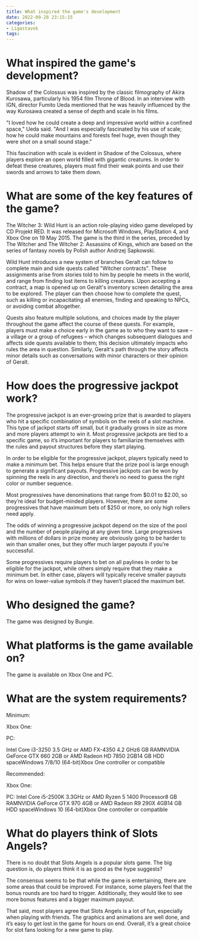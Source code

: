 ```yaml
---
title: What inspired the game's development
date: 2022-09-28 23:15:15
categories:
- Ligastavok
tags:
---
```



#  What inspired the game's development?

Shadow of the Colossus was inspired by the classic filmography of Akira Kurosawa, particularly his 1954 film Throne of Blood. In an interview with IGN, director Fumito Ueda mentioned that he was heavily influenced by the way Kurosawa created a sense of depth and scale in his films.

"I loved how he could create a deep and impressive world within a confined space," Ueda said. "And I was especially fascinated by his use of scale; how he could make mountains and forests feel huge, even though they were shot on a small sound stage."

This fascination with scale is evident in Shadow of the Colossus, where players explore an open world filled with gigantic creatures. In order to defeat these creatures, players must find their weak points and use their swords and arrows to take them down.

#  What are some of the key features of the game?

The Witcher 3: Wild Hunt is an action role-playing video game developed by CD Projekt RED. It was released for Microsoft Windows, PlayStation 4, and Xbox One on 19 May 2015. The game is the third in the series, preceded by The Witcher and The Witcher 2: Assassins of Kings, which are based on the series of fantasy novels by Polish author Andrzej Sapkowski.

Wild Hunt introduces a new system of branches Geralt can follow to complete main and side quests called "Witcher contracts". These assignments arise from stories told to him by people he meets in the world, and range from finding lost items to killing creatures. Upon accepting a contract, a map is opened up on Geralt's inventory screen detailing the area to be explored. The player can then choose how to complete the quest, such as killing or incapacitating all enemies, finding and speaking to NPCs, or avoiding combat altogether.

Quests also feature multiple solutions, and choices made by the player throughout the game affect the course of these quests. For example, players must make a choice early in the game as to who they want to save – a village or a group of refugees – which changes subsequent dialogues and affects side quests available to them; this decision ultimately impacts who rules the area in question. Similarly, Geralt's path through the story affects minor details such as conversations with minor characters or their opinion of Geralt.

#  How does the progressive jackpot work?

The progressive jackpot is an ever-growing prize that is awarded to players who hit a specific combination of symbols on the reels of a slot machine. This type of jackpot starts off small, but it gradually grows in size as more and more players attempt to win it. Most progressive jackpots are tied to a specific game, so it’s important for players to familiarize themselves with the rules and payout structures before they start playing.

In order to be eligible for the progressive jackpot, players typically need to make a minimum bet. This helps ensure that the prize pool is large enough to generate a significant payouts. Progressive jackpots can be won by spinning the reels in any direction, and there’s no need to guess the right color or number sequence.

Most progressives have denominations that range from $0.01 to $2.00, so they’re ideal for budget-minded players. However, there are some progressives that have maximum bets of $250 or more, so only high rollers need apply.

The odds of winning a progressive jackpot depend on the size of the pool and the number of people playing at any given time. Large progressives with millions of dollars in prize money are obviously going to be harder to win than smaller ones, but they offer much larger payouts if you’re successful.

Some progressives require players to bet on all paylines in order to be eligible for the jackpot, while others simply require that they make a minimum bet. In either case, players will typically receive smaller payouts for wins on lower-value symbols if they haven’t placed the maximum bet.

#  Who designed the game?

The game was designed by Bungie.

# What platforms is the game available on?

The game is available on Xbox One and PC.

# What are the system requirements?

Minimum: 


Xbox One: 

PC: 

Intel Core i3-3250 3.5 GHz or AMD FX-4350 4.2 GHz6 GB RAMNVIDIA GeForce GTX 660 2GB or AMD Radeon HD 7850 2GB14 GB HDD spaceWindows 7/8/10 (64-bit)Xbox One controller or compatible

Recommended: 


Xbox One: 

PC: 
Intel Core i5-2500K 3.3GHz or AMD Ryzen 5 1400 Processor8 GB RAMNVIDIA GeForce GTX 970 4GB or AMD Radeon R9 290X 4GB14 GB HDD spaceWindows 10 (64-bit)Xbox One controller or compatible


#  What do players think of Slots Angels?

There is no doubt that Slots Angels is a popular slots game. The big question is, do players think it is as good as the hype suggests?

The consensus seems to be that while the game is entertaining, there are some areas that could be improved. For instance, some players feel that the bonus rounds are too hard to trigger. Additionally, they would like to see more bonus features and a bigger maximum payout.

That said, most players agree that Slots Angels is a lot of fun, especially when playing with friends. The graphics and animations are well done, and it’s easy to get lost in the game for hours on end. Overall, it’s a great choice for slot fans looking for a new game to play.